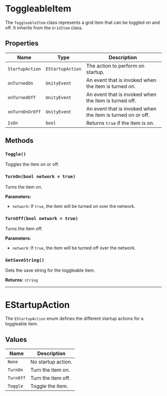 # ToggleableItem

The `ToggleableItem` class represents a grid item that can be toggled on and off. It inherits from the `GridItem` class.

## Properties

| Name | Type | Description |
| --- | --- | --- |
| `StartupAction` | `EStartupAction` | The action to perform on startup. |
| `onTurnedOn` | `UnityEvent` | An event that is invoked when the item is turned on. |
| `onTurnedOff` | `UnityEvent` | An event that is invoked when the item is turned off. |
| `onTurnOnOrOff` | `UnityEvent` | An event that is invoked when the item is turned on or off. |
| `IsOn` | `bool` | Returns `true` if the item is on. |

## Methods

### `Toggle()`

Toggles the item on or off.

### `TurnOn(bool network = true)`

Turns the item on.

**Parameters:**

* `network`: If `true`, the item will be turned on over the network.

### `TurnOff(bool network = true)`

Turns the item off.

**Parameters:**

* `network`: If `true`, the item will be turned off over the network.

### `GetSaveString()`

Gets the save string for the toggleable item.

**Returns:** `string`

---

# EStartupAction

The `EStartupAction` enum defines the different startup actions for a toggleable item.

## Values

| Name | Description |
| --- | --- |
| `None` | No startup action. |
| `TurnOn` | Turn the item on. |
| `TurnOff` | Turn the item off. |
| `Toggle` | Toggle the item. |
